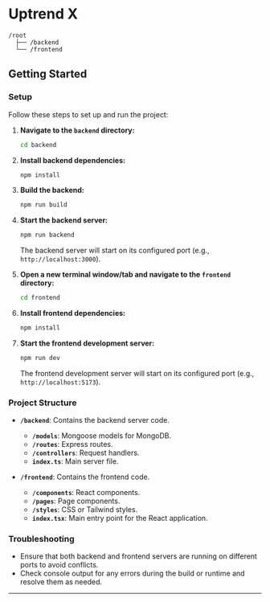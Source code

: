 # Uptrend X


```
/root
  ├── /backend
  └── /frontend
```

## Getting Started

### Setup

Follow these steps to set up and run the project:

1. **Navigate to the `backend` directory:**

   ```bash
   cd backend
   ```

2. **Install backend dependencies:**

   ```bash
   npm install
   ```

3. **Build the backend:**

   ```bash
   npm run build
   ```

4. **Start the backend server:**

   ```bash
   npm run backend
   ```

   The backend server will start on its configured port (e.g., `http://localhost:3000`).

5. **Open a new terminal window/tab and navigate to the `frontend` directory:**

   ```bash
   cd frontend
   ```

6. **Install frontend dependencies:**

   ```bash
   npm install
   ```

7. **Start the frontend development server:**

   ```bash
   npm run dev
   ```

   The frontend development server will start on its configured port (e.g., `http://localhost:5173`).

### Project Structure

- **`/backend`**: Contains the backend server code.
  - **`/models`**: Mongoose models for MongoDB.
  - **`/routes`**: Express routes.
  - **`/controllers`**: Request handlers.
  - **`index.ts`**: Main server file.
  
- **`/frontend`**: Contains the frontend code.
  - **`/components`**: React components.
  - **`/pages`**: Page components.
  - **`/styles`**: CSS or Tailwind styles.
  - **`index.tsx`**: Main entry point for the React application.


### Troubleshooting

- Ensure that both backend and frontend servers are running on different ports to avoid conflicts.
- Check console output for any errors during the build or runtime and resolve them as needed.

---
